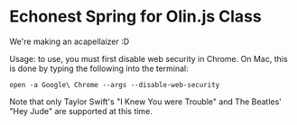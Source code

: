 # Echonest Spring for Olin.js Class

We're making an acapellaizer :D

Usage: to use, you must first disable web security in Chrome. On Mac, this is done by typing the following into the terminal: 
```
open -a Google\ Chrome --args --disable-web-security
```

Note that only Taylor Swift's "I Knew You were Trouble" and The Beatles' "Hey Jude" are supported at this time. 